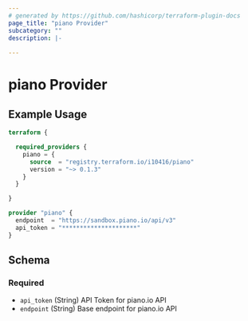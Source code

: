 ```yaml
---
# generated by https://github.com/hashicorp/terraform-plugin-docs
page_title: "piano Provider"
subcategory: ""
description: |-
  
---
```


# piano Provider



## Example Usage

```terraform
terraform {

  required_providers {
    piano = {
      source  = "registry.terraform.io/i10416/piano"
      version = "~> 0.1.3"
    }
  }

}

provider "piano" {
  endpoint  = "https://sandbox.piano.io/api/v3"
  api_token = "*********************"
}
```

<!-- schema generated by tfplugindocs -->
## Schema

### Required

- `api_token` (String) API Token for piano.io API
- `endpoint` (String) Base endpoint for piano.io API
